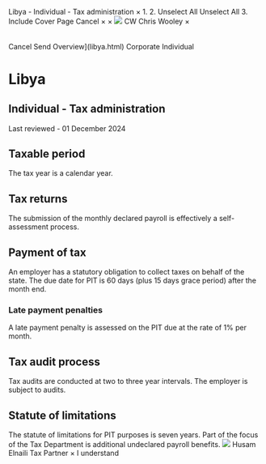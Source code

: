 Libya - Individual - Tax administration
×
1.
2.
Unselect All
Unselect All
3.
Include Cover Page
Cancel
×
×
![](-/media/world-wide-tax-summaries/attachments/global---chris-wooley.ashx%3Frev=ac5e5f3223b34096b1afc2a6009c7320&revision=ac5e5f32-23b3-4096-b1af-c2a6009c7320&hash=859B7ADC84DC2CBEC9760E9E6EE7DE6D0A8BFCDF)
CW
Chris Wooley
×
######
Cancel
Send
Overview](libya.html)
Corporate
Individual
# Libya
## Individual - Tax administration
Last reviewed - 01 December 2024
## Taxable period
The tax year is a calendar year.
## Tax returns
The submission of the monthly declared payroll is effectively a self-assessment process.
## Payment of tax
An employer has a statutory obligation to collect taxes on behalf of the state.
The due date for PIT is 60 days (plus 15 days grace period) after the month end.
### Late payment penalties
A late payment penalty is assessed on the PIT due at the rate of 1% per month.
## Tax audit process
Tax audits are conducted at two to three year intervals. The employer is subject to audits.
## Statute of limitations
The statute of limitations for PIT purposes is seven years.
Part of the focus of the Tax Department is additional undeclared payroll benefits.
![](-/media/world-wide-tax-summaries/attachments/libya---husam-elnaili.ashx%3Frev=86ffac9c32b24e5da0fae27c96adbe55&revision=86ffac9c-32b2-4e5d-a0fa-e27c96adbe55&hash=4792A894BD4BD458F943B209A1C3F0EED9029130)
Husam Elnaili
Tax Partner
×
I understand
